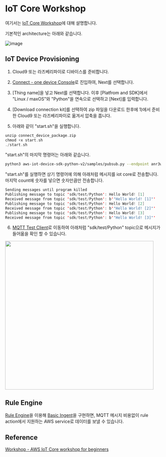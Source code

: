 # IoT Core Workshop

여기서는 [IoT Core Workshop](https://catalog.us-east-1.prod.workshops.aws/workshops/f87a7c7a-0af8-416a-80ee-7c25c5789307/ko-KR)에 대해 설명합니다.

기본적인 architecture는 아래와 같습니다.

![image](https://user-images.githubusercontent.com/52392004/192094151-88a49f14-3c6a-42bd-ac79-3a74de0ef55d.png)

## IoT Device Provisioning

1) Cloud9 또는 라즈베리파이로 디바이스를 준비합니다. 

2) [Connect - one device Console](https://ap-northeast-2.console.aws.amazon.com/iot/home?region=ap-northeast-2#/connectdevice)로 진입하여, Next를 선택합니다. 

3) [Thing name]을 넣고 Next를 선택합니다. 이후 [Platfrom and SDK]에서 "Linux / maxOS"와 "Python"을 연속으로 선택하고 [Next]를 입력합니다. 

4) [Download connection kit]를 선택하여 zip 파일을 다운로드 한후에 1)에서 준비한 Cloud9 또는 라즈베리파이로 옮겨서 압축을 풉니다.

5) 아래와 같이 "start.sh"을 실행합니다. 

```c
unzip connect_device_package.zip
chmod +x start.sh
./start.sh
```

"start.sh"의 마지막 명령어는 아래와 같습니다. 

```sh
python3 aws-iot-device-sdk-python-v2/samples/pubsub.py --endpoint anr3wll34rul5-ats.iot.ap-northeast-2.amazonaws.com --ca_file root-CA.crt --cert cloud9.cert.pem --key cloud9.private.key --client_id basicPubSub --topic sdk/test/Python --count 0
```

"start.sh"를 실행하면 상기 명령어에 의해 아래처럼 메시지를 iot core로 전송합니다. 마지막 count에 숫자를 넣으면 숫자만큼만 전송합니다. 

```java
Sending messages until program killed
Publishing message to topic 'sdk/test/Python': Hello World! [1]
Received message from topic 'sdk/test/Python': b'"Hello World! [1]"'
Publishing message to topic 'sdk/test/Python': Hello World! [2]
Received message from topic 'sdk/test/Python': b'"Hello World! [2]"'
Publishing message to topic 'sdk/test/Python': Hello World! [3]
Received message from topic 'sdk/test/Python': b'"Hello World! [3]"'
```

6) [MQTT Test Client](https://ap-northeast-2.console.aws.amazon.com/iot/home?region=ap-northeast-2#/test)로 이동하여 아래처럼 "sdk/test/Python" topic으로 메시지가 들어옮을 확인 할 수 있습니다. 

<img src="https://user-images.githubusercontent.com/52392004/192094869-a8f723b3-86ab-48c3-8357-1eacae3932d1.png" width="480">

## Rule Engine

[Rule Engine](https://github.com/kyopark2014/IoT-Core-Contents/blob/main/rule.md)을 이용해 [Basic Ingent](https://docs.aws.amazon.com/iot/latest/developerguide/iot-basic-ingest.html)을 구현하면, MQTT 메시지 비용없이 rule action에서 지원하는 AWS service로 데이터를 보낼 수 있습니다. 



## Reference

[Workshop - AWS IoT Core workshop for beginners](https://catalog.us-east-1.prod.workshops.aws/workshops/f87a7c7a-0af8-416a-80ee-7c25c5789307/ko-KR)
